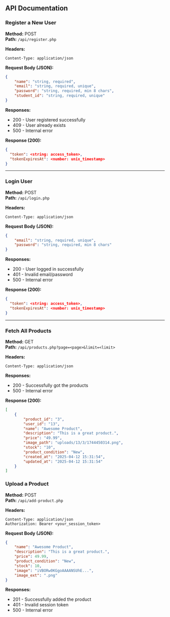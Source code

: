 ## API Documentation

### Register a New User

**Method:** POST  
**Path:** `/api/register.php`  

**Headers:**
```
Content-Type: application/json
```

**Request Body (JSON):**
```json
{
    "name": "string, required",
    "email": "string, required, unique",
    "password": "string, required, min 8 chars",
    "student_id": "string, required, unique"
}
```

**Responses:**
- 200 - User registered successfully
- 409 - User already exists
- 500 - Internal error

**Response (200):**
```json
{
  "token": <string: access_token>,
  "tokenExpiresAt": <number: unix_timestamp>
}
```

---

### Login User

**Method:** POST  
**Path:** `/api/login.php`  

**Headers:**
```
Content-Type: application/json
```

**Request Body (JSON):**
```json
{
    "email": "string, required, unique",
    "password": "string, required, min 8 chars"
}
```

**Responses:**
- 200 - User logged in successfully
- 401 - Invalid email/password
- 500 - Internal error

**Response (200):**
```json
{
  "token": <string: access_token>,
  "tokenExpiresAt": <number: unix_timestamp>
}
```

---

### Fetch All Products

**Method:** GET  
**Path:** `/api/products.php?page=<page>&limit=<limit>`  

**Headers:**
```
Content-Type: application/json
```

**Responses:**
- 200 - Successfully got the products
- 500 - Internal error

**Response (200):**
```json
[
    {
        "product_id": "3",
        "user_id": "13",
        "name": "Awesome Product",
        "description": "This is a great product.",
        "price": "49.99",
        "image_path": "uploads/13/3/1744450314.png",
        "stock": "10",
        "product_condition": "New",
        "created_at": "2025-04-12 15:31:54",
        "updated_at": "2025-04-12 15:31:54"
    }
]
```

### Upload a Product

**Method:** POST  
**Path:** `/api/add-product.php`  

**Headers:**
```
Content-Type: application/json
Authorization: Bearer <your_session_token>
```

**Request Body (JSON):**
```json
{
    "name": "Awesome Product",
    "description": "This is a great product.",
    "price": 49.99,
    "product_condition": "New",
    "stock": 10,
    "image": "iVBORw0KGgoAAAANSUhE...",
    "image_ext": ".png"
}
```

**Responses:**
- 201 - Successfully added the product
- 401 - Invalid session token
- 500 - Internal error

